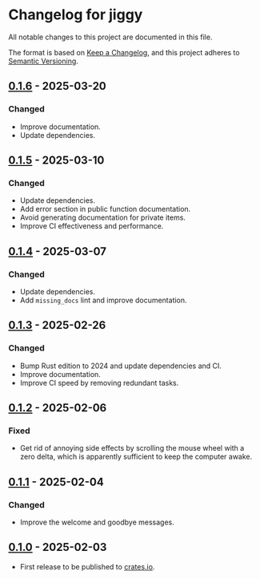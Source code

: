 # Changelog for jiggy

All notable changes to this project are documented in this file.

The format is based on [Keep a Changelog](https://keepachangelog.com/en/1.1.0/),
and this project adheres to [Semantic Versioning](https://semver.org/spec/v2.0.0.html).

## [0.1.6] - 2025-03-20

### Changed

* Improve documentation.
* Update dependencies.

## [0.1.5] - 2025-03-10

### Changed

* Update dependencies.
* Add error section in public function documentation.
* Avoid generating documentation for private items.
* Improve CI effectiveness and performance.

## [0.1.4] - 2025-03-07

### Changed

* Update dependencies.
* Add `missing_docs` lint and improve documentation.

## [0.1.3] - 2025-02-26

### Changed

* Bump Rust edition to 2024 and update dependencies and CI.
* Improve documentation.
* Improve CI speed by removing redundant tasks.

## [0.1.2] - 2025-02-06

### Fixed

* Get rid of annoying side effects by scrolling the mouse wheel with a zero delta, which is apparently sufficient to
  keep the computer awake.

## [0.1.1] - 2025-02-04

### Changed

* Improve the welcome and goodbye messages.

## [0.1.0] - 2025-02-03

* First release to be published to [crates.io](https://crates.io/).

[unreleased]: https://github.com/0xdea/jiggy/compare/v0.1.6...HEAD

[0.1.6]: https://github.com/0xdea/jiggy/compare/v0.1.5...v0.1.6

[0.1.5]: https://github.com/0xdea/jiggy/compare/v0.1.4...v0.1.5

[0.1.4]: https://github.com/0xdea/jiggy/compare/v0.1.3...v0.1.4

[0.1.3]: https://github.com/0xdea/jiggy/compare/v0.1.2...v0.1.3

[0.1.2]: https://github.com/0xdea/jiggy/compare/v0.1.1...v0.1.2

[0.1.1]: https://github.com/0xdea/jiggy/compare/v0.1.0...v0.1.1

[0.1.0]: https://github.com/0xdea/jiggy/releases/tag/v0.1.0
